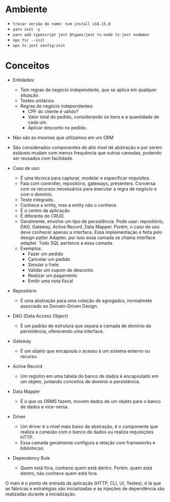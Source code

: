 # Ambiente

- ```trocar versão do nome: nvm install v14.15.0```
- ```yarn init -y```
- ```yarn add typescript jest @types/jest ts-node ts-jest nodemon```
- ```npx tsc --init```
- ```npx ts-jest config:init```

# Conceitos

- Entidades:
  -  Tem regras de negócio independente, que se aplica em qualquer situação.
  -  Testes unitários.
  -  Regras de negócio independentes:
     -  CPF do cliente é válido?
     -  Valor total do pedido, considerando os itens e a quantidade de cada um.
     -  Aplicar desconto no pedido.
- Não são as mesmas que utilizamos em um ORM
- São considerados componentes de alto nível de abstração e por serem estáveis mudam com menos frequência que outras camadas, podendo ser reusados com facilidade.

- Caso de uso: 
  - É uma técnica para capturar, modelar e especificar requisitos.
  - Fala com controller, repositório, gateways, presenters. Conversa com os recursos necessários para executar a regra de negócio e com o domínio. 
  - Teste integrado.
  - Conhece a entity, mas a entity não o conhece.
  - É o centro da aplicação.
  - É diferente de CRUD.
  - Geralmente, envolve um tipo de persistência. Pode usar: repositório, DAO, Gateway, Active Record, Data Mapper. Porém, o caso de uso deve conhecer apenas a interface. Essa implementação é feita pelo design patter Adapter, por isso essa camada se chama interface adapter. Todo SQL pertence a essa camada.
  - Exemplos:
    - Fazer um pedido
    - Cancelar um pedido
    - Simular o frete
    - Validar um cupom de desconto
    - Realizar um pagamento
    - Emitir uma nota fiscal

- Repositório
  - É uma abstração para uma coleção de agregados, normalmete associado ao Domain-Driven Design.

- DAO (Data Access Object)
  - É um padrão de estrutura que separa a camada de domínio da persistência, oferecendo uma interface.

- Gateway
  - É um objeto que encapsula o acesso à um sistema externo ou recurso.

- Active Record
  - Um registro em uma tabela do banco de dados é encapsulado em um objeto, juntando conceitos de domínio e persistência.

- Data Mapper
  - É o que os ORMS fazem, movem dados de um objeto para o banco de dados e vice-versa.

- Driver
  - Um driver é o nível mais baixo de abstração, é o componente que realiza a conexão com o banco de dados ou realiza requisições HTTP.
  - Essa camada geralmente configura a relação com frameworks e bibliotecas.

- Dependency Rule
  - Quem está fora, conhece quem está dentro. Porém, quem está dentro, não conhece quem está fora.

O main é o ponto de entrada da aplicação (HTTP, CLI, UI, Testes), é lá que as fábricas e estratégias são inicializadas e as injeções de dependência são realizadas durante a inicialização.